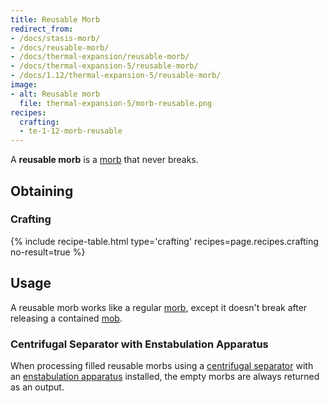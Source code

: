 ```yaml
---
title: Reusable Morb
redirect_from:
- /docs/stasis-morb/
- /docs/reusable-morb/
- /docs/thermal-expansion/reusable-morb/
- /docs/thermal-expansion-5/reusable-morb/
- /docs/1.12/thermal-expansion-5/reusable-morb/
image:
- alt: Reusable morb
  file: thermal-expansion-5/morb-reusable.png
recipes:
  crafting:
  - te-1-12-morb-reusable
---
```


A **reusable morb** is a [morb](/docs/1.12/thermal-expansion/morb/) that never breaks.


Obtaining
---------

### Crafting
{% include recipe-table.html type='crafting' recipes=page.recipes.crafting no-result=true %}


Usage
-----

A reusable morb works like a regular [morb](/docs/1.12/thermal-expansion/morb/), except it doesn't
break after releasing a contained [mob](https://minecraft.gamepedia.com/Mob).

### Centrifugal Separator with Enstabulation Apparatus
When processing filled reusable morbs using a [centrifugal
separator](/docs/1.12/thermal-expansion/centrifugal-separator/) with an
[enstabulation
apparatus](/docs/1.12/thermal-expansion/augment-enstabulation-apparatus/) installed,
the empty morbs are always returned as an output.
